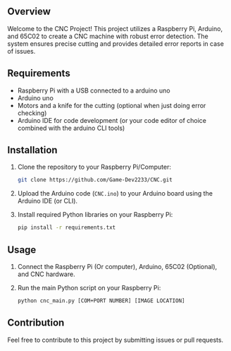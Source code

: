 ## Overview
Welcome to the CNC Project! This project utilizes a Raspberry Pi, Arduino, and 65C02 to create a CNC machine with robust error detection. The system ensures precise cutting and provides detailed error reports in case of issues.
## Requirements
- Raspberry Pi with a USB connected to a arduino uno
- Arduino uno
- Motors and a knife for the cutting (optional when just doing error checking)
- Arduino IDE for code development (or your code editor of choice combined with the arduino CLI tools)
## Installation
1. Clone the repository to your Raspberry Pi/Computer:

   ```bash
   git clone https://github.com/Game-Dev2233/CNC.git
   ```
2. Upload the Arduino code (`CNC.ino`) to your Arduino board using the Arduino IDE (or CLI).
3. Install required Python libraries on your Raspberry Pi:
   ```bash
   pip install -r requirements.txt
   ```
## Usage

1. Connect the Raspberry Pi (Or computer), Arduino, 65C02 (Optional), and CNC hardware.

2. Run the main Python script on your Raspberry Pi:

   ```bash
   python cnc_main.py [COM+PORT NUMBER] [IMAGE LOCATION]
   ```
## Contribution
Feel free to contribute to this project by submitting issues or pull requests.
